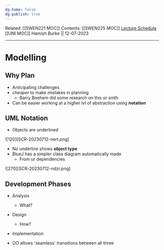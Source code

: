 ```yaml
---
dg-home: false
dg-publish: true
---
```

Related: [[SWEN221 MOC]]
Contents: [[SWEN225 MOC]]
[Lecture Schedule](https://ecs.wgtn.ac.nz/Courses/SWEN225_2023T2/CourseSchedule)
[[UNI MOC]]
Hamish Burke || 12-07-2023
***

# Modelling

## Why Plan

- Anticipating challenges
- *cheaper* to make mistakes in planning
	-   Barry Boehem did some research on this or smth
- Can be easier working at a higher lvl of abstraction using **notation**

## UML Notation

- Objects are underlined

![120][SCR-20230712-nert.png]

- No underline shows **object type**
- BlueJ has a simpler class diagram automatically made
	- From ur dependencies

![270][SCR-20230712-ndzr.png]

## Development Phases

- Analysis
	- What?
- Design 
	- How?
- Implementation


- OO allows 'seamless' transitions between all three


